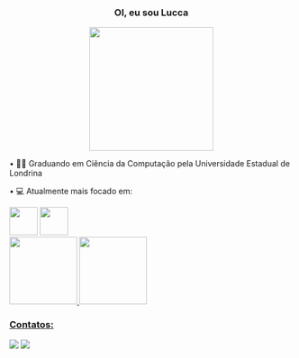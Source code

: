 ### <p align="center">OI, eu sou Lucca </p>
<p align="center">
  <img src="./img/Garou tattoo.gif" width="220" />
</p>

• 👨‍🎓 Graduando em Ciência da Computação pela Universidade Estadual de Londrina

• 💻 Atualmente mais focado em: 
<div display="inline">
  <img width="50" height="50" src="https://cdn.jsdelivr.net/gh/devicons/devicon/icons/c/c-original.svg" />
  <img width="50" height="50" src="https://cdn.jsdelivr.net/gh/devicons/devicon/icons/java/java-original.svg" />
</div>

<div>
<a href="https://github.com/LuccaGiovane">
<img height="120em" src="https://github-readme-stats.vercel.app/api/top-langs/?username=LuccaGiovane&layout=compact&langs_count=7&theme=dracula&count_private=false"/>
<img height="120em" src="https://github-readme-stats.vercel.app/api?username=LuccaGiovane&show_icons=true&theme=dracula&include_all_commits=true&count_private=true"/>
</div>

### Contatos:

<div>
<a href = "mailto:lucca.giovane.gomes@uel.br"><img src="https://img.shields.io/badge/Gmail-D14836?style=for-the-badge&logo=gmail&logoColor=white" target="_blank"></a>
<a href="https://www.linkedin.com/in/luccagiovane/" target="_blank"><img src="https://img.shields.io/badge/-LinkedIn-%230077B5?style=for-the-badge&logo=linkedin&logoColor=white" target="_blank"></a>   
</div>
